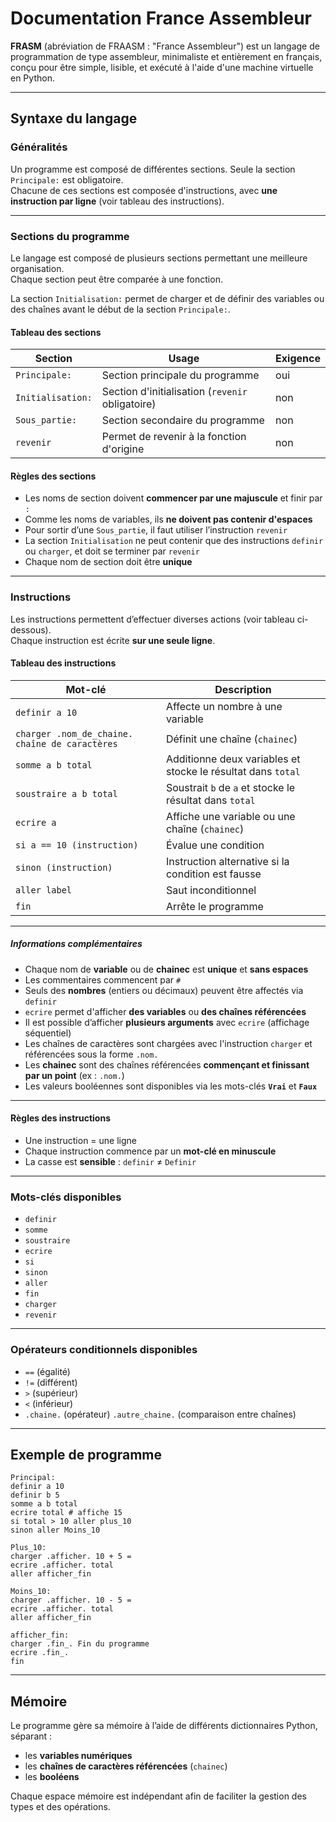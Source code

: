 # Documentation France Assembleur

**FRASM** (abréviation de FRAASM : "France Assembleur") est un langage de programmation de type assembleur, minimaliste et entièrement en français, conçu pour être simple, lisible, et exécuté à l'aide d'une machine virtuelle en Python.

---

## Syntaxe du langage

### Généralités

Un programme est composé de différentes sections. Seule la section `Principale:` est obligatoire.  
Chacune de ces sections est composée d'instructions, avec **une instruction par ligne** (voir tableau des instructions).

---

### Sections du programme

Le langage est composé de plusieurs sections permettant une meilleure organisation.  
Chaque section peut être comparée à une fonction.

La section `Initialisation:` permet de charger et de définir des variables ou des chaînes avant le début de la section `Principale:`.

#### Tableau des sections

| Section           | Usage                                            | Exigence |
|-------------------|--------------------------------------------------|----------|
| `Principale:`     | Section principale du programme                  | oui      |
| `Initialisation:` | Section d'initialisation (`revenir` obligatoire) | non      |
| `Sous_partie:`    | Section secondaire du programme                  | non      |
| `revenir`         | Permet de revenir à la fonction d'origine        | non      |

#### Règles des sections

- Les noms de section doivent **commencer par une majuscule** et finir par `:`
- Comme les noms de variables, ils **ne doivent pas contenir d'espaces**
- Pour sortir d’une `Sous_partie`, il faut utiliser l’instruction `revenir`
- La section `Initialisation` ne peut contenir que des instructions `definir` ou `charger`, et doit se terminer par `revenir`
- Chaque nom de section doit être **unique**

---

### Instructions

Les instructions permettent d’effectuer diverses actions (voir tableau ci-dessous).  
Chaque instruction est écrite **sur une seule ligne**.

#### Tableau des instructions

| Mot-clé                                         | Description                                                    |
|--------------------------------------------------|----------------------------------------------------------------|
| `definir a 10`                                   | Affecte un nombre à une variable                               |
| `charger .nom_de_chaine. chaîne de caractères`  | Définit une chaîne (`chainec`)                                 |
| `somme a b total`                                | Additionne deux variables et stocke le résultat dans `total`   |
| `soustraire a b total`                           | Soustrait `b` de `a` et stocke le résultat dans `total`        |
| `ecrire a`                                       | Affiche une variable ou une chaîne (`chainec`)                 |
| `si a == 10 (instruction)`                       | Évalue une condition                                           |
| `sinon (instruction)`                            | Instruction alternative si la condition est fausse             |
| `aller label`                                    | Saut inconditionnel                                            |
| `fin`                                            | Arrête le programme                                            |

---

##### Informations complémentaires

- Chaque nom de **variable** ou de **chainec** est **unique** et **sans espaces**
- Les commentaires commencent par `#`
- Seuls des **nombres** (entiers ou décimaux) peuvent être affectés via `definir`
- `ecrire` permet d'afficher **des variables** ou **des chaînes référencées**
- Il est possible d’afficher **plusieurs arguments** avec `ecrire` (affichage séquentiel)
- Les chaînes de caractères sont chargées avec l'instruction `charger` et référencées sous la forme `.nom.`
- Les **chainec** sont des chaînes référencées **commençant et finissant par un point** (ex : `.nom.`)
- Les valeurs booléennes sont disponibles via les mots-clés **`Vrai`** et **`Faux`**

---

#### Règles des instructions

- Une instruction = une ligne
- Chaque instruction commence par un **mot-clé en minuscule**
- La casse est **sensible** : `definir` ≠ `Definir`

---

### Mots-clés disponibles

- `definir`
- `somme`
- `soustraire`
- `ecrire`
- `si`
- `sinon`
- `aller`
- `fin`
- `charger`
- `revenir`

---

### Opérateurs conditionnels disponibles

- `==` (égalité)
- `!=` (différent)
- `>` (supérieur)
- `<` (inférieur)
- `.chaine.` (opérateur) `.autre_chaine.` (comparaison entre chaînes)

---

## Exemple de programme

```frasm
Principal: 
definir a 10 
definir b 5  
somme a b total 
ecrire total # affiche 15
si total > 10 aller plus_10 
sinon aller Moins_10

Plus_10:
charger .afficher. 10 + 5 = 
ecrire .afficher. total
aller afficher_fin

Moins_10:
charger .afficher. 10 - 5 = 
ecrire .afficher. total
aller afficher_fin

afficher_fin:
charger .fin_. Fin du programme
ecrire .fin_.
fin
````

---

## Mémoire

Le programme gère sa mémoire à l’aide de différents dictionnaires Python, séparant :

* les **variables numériques**
* les **chaînes de caractères référencées** (`chainec`)
* les **booléens**

Chaque espace mémoire est indépendant afin de faciliter la gestion des types et des opérations.
